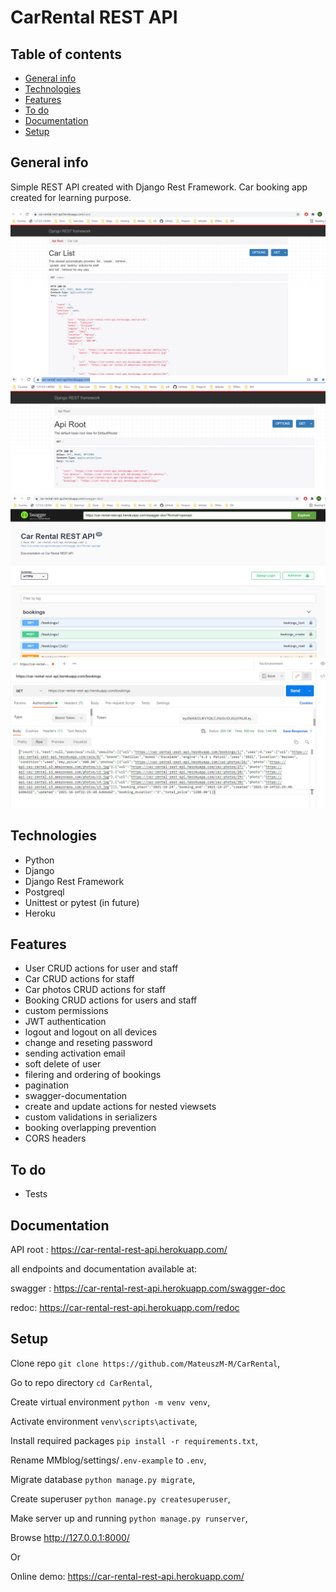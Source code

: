 # CarRental REST API

## Table of contents
* [General info](#general-info)
* [Technologies](#technologies)
* [Features](#features)
* [To do](#to-do)
* [Documentation](#documentation)
* [Setup](#setup)


## General info

Simple REST API created with Django Rest Framework. Car booking app created for learning purpose.

![Alt text](static/images/screens/screen1.png "Car list")
![Alt text](static/images/screens/screen2.png "API root")
![Alt text](static/images/screens/screen3.png "Swagger documentation")
![Alt text](static/images/screens/screen4.png "Booking list in Postman, token authenticated")

## Technologies
 - Python
 - Django
 - Django Rest Framework
 - Postgreql
 - Unittest or pytest (in future)
 - Heroku

## Features

 - User CRUD actions for user and staff
 - Car CRUD actions for staff
 - Car photos CRUD actions for staff
 - Booking CRUD actions for users and staff
 - custom permissions
 - JWT authentication
 - logout and logout on all devices
 - change and reseting password
 - sending activation email
 - soft delete of user
 - filering and ordering of bookings
 - pagination
 - swagger-documentation
 - create and update actions for nested viewsets
 - custom validations in serializers
 - booking overlapping prevention
 - CORS headers

## To do

 - Tests

 ## Documentation

 API root : https://car-rental-rest-api.herokuapp.com/

 all endpoints and documentation available at:

 swagger : https://car-rental-rest-api.herokuapp.com/swagger-doc

 redoc: https://car-rental-rest-api.herokuapp.com/redoc

 ## Setup 

Clone repo `git clone https://github.com/MateuszM-M/CarRental`,

Go to repo directory `cd CarRental`,

Create virtual environment `python -m venv venv`,

Activate environment `venv\scripts\activate`,

Install required packages `pip install -r requirements.txt`,

Rename MMblog/settings/`.env-example` to `.env`,

Migrate database `python manage.py migrate`,

Create superuser `python manage.py createsuperuser`,

Make server up and running `python manage.py runserver`,

Browse http://127.0.0.1:8000/

Or

Online demo: https://car-rental-rest-api.herokuapp.com/

